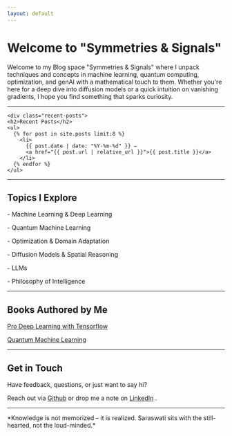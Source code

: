 ```yaml
---
layout: default
---
```


<div class="content-container">
  <h1>Welcome to "Symmetries & Signals"</h1>

  <p> Welcome to my Blog space "Symmetries & Signals" where I unpack techniques and concepts in machine learning, quantum computing, optimization, and genAI with a mathematical touch to them. Whether you're here for a deep dive into diffusion models or a quick intuition on vanishing gradients, I hope you find something that sparks curiosity. </p>

  <hr>



    <div class="recent-posts">
    <h2>Recent Posts</h2>
    <ul>
      {% for post in site.posts limit:8 %}
        <li>
          {{ post.date | date: "%Y-%m-%d" }} — 
          <a href="{{ post.url | relative_url }}">{{ post.title }}</a>
        </li>
      {% endfor %}
    </ul>
  </div>


  <hr>

  <h2> Topics I Explore </h2>

  <p> - Machine Learning & Deep Learning  </p>
  <p> - Quantum Machine Learning </p>
  <p> - Optimization & Domain Adaptation  </p>
  <p> - Diffusion Models & Spatial Reasoning </p>
  <p> - LLMs </p>
  <p> - Philosophy of Intelligence </p>

  <hr>

  <h2> Books Authored by Me </h2>

  
  <p> <a href="https://link.springer.com/book/10.1007/978-1-4842-8931-0">Pro Deep Learning with Tensorflow</a> </p>
  <p> <a href="https://link.springer.com/book/10.1007/978-1-4842-6522-2">Quantum Machine Learning</a> </p>

  <hr>

  <h2> Get in Touch </h2>

  <p> Have feedback, questions, or just want to say hi?  </p>
  <p> Reach out via <a href="https://github.com/santanupattanayak1">Github</a> or drop me a note on  <a href="https://www.linkedin.com/in/santanupattanayak/">LinkedIn</a> .</p>

  <hr>

  <p> *Knowledge is not memorized – it is realized. Saraswati sits with the still-hearted, not the loud-minded.* </p>

</div> <!-- Closing the content-container div -->

